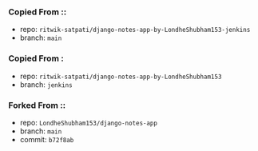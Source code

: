 ### Copied From ::
- repo: `ritwik-satpati/django-notes-app-by-LondheShubham153-jenkins`
- branch: `main`

### Copied From :
- repo: `ritwik-satpati/django-notes-app-by-LondheShubham153`
- branch: `jenkins`

### Forked From ::
- repo: `LondheShubham153/django-notes-app`
- branch: `main`
- commit: `b72f8ab`
